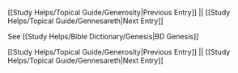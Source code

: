 [[Study Helps/Topical Guide/Generosity|Previous Entry]]  ||  [[Study Helps/Topical Guide/Gennesareth|Next Entry]]

 See [[Study Helps/Bible Dictionary/Genesis|BD Genesis]]

[[Study Helps/Topical Guide/Generosity|Previous Entry]]  ||  [[Study Helps/Topical Guide/Gennesareth|Next Entry]]